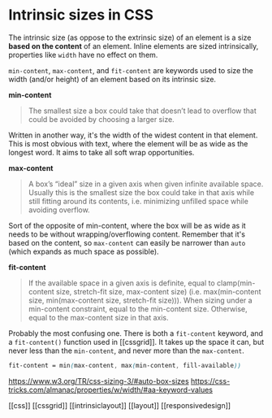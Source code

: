 # Intrinsic sizes in CSS

The intrinsic size (as oppose to the extrinsic size) of an element is a size **based on the content** of an element. Inline elements are sized intrinsically, properties like `width` have no effect on them.

`min-content`, `max-content`, and `fit-content` are keywords used to size the width (and/or height) of an element based on its intrinsic size.

**min-content**
> The smallest size a box could take that doesn’t lead to overflow that could be avoided by choosing a larger size.

Written in another way, it's the width of the widest content in that element.
This is most obvious with text, where the element will be as wide as the longest word. It aims to take all soft wrap opportunities.

**max-content**
> A box’s “ideal” size in a given axis when given infinite available space. Usually this is the smallest size the box could take in that axis while still fitting around its contents, i.e. minimizing unfilled space while avoiding overflow.

Sort of the opposite of min-content, where the box will be as wide as it needs to be without wrapping/overflowing content. Remember that it's based on the content, so `max-content` can easily be narrower than `auto` (which expands as much space as possible).

**fit-content**
> If the available space in a given axis is definite, equal to clamp(min-content size, stretch-fit size, max-content size) (i.e. max(min-content size, min(max-content size, stretch-fit size))). When sizing under a min-content constraint, equal to the min-content size. Otherwise, equal to the max-content size in that axis. 

Probably the most confusing one. There is both a `fit-content` keyword, and a `fit-content()` function used in [[cssgrid]].
It takes up the space it can, but never less than the `min-content`, and never more than the `max-content`.
```css
fit-content = min(max-content, max(min-content, fill-available))
```

https://www.w3.org/TR/css-sizing-3/#auto-box-sizes
https://css-tricks.com/almanac/properties/w/width/#aa-keyword-values

[[css]]
[[cssgrid]]
[[intrinsiclayout]]
[[layout]]
[[responsivedesign]]